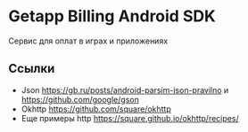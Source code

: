 # Getapp Billing Android SDK

Сервис для оплат в играх и приложениях

## Ссылки

- Json https://gb.ru/posts/android-parsim-json-pravilno и https://github.com/google/gson
- Okhttp https://github.com/square/okhttp
- Еще примеры http https://square.github.io/okhttp/recipes/